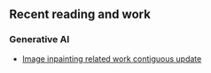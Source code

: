 ## Recent reading and work

### Generative AI

- [Image inpainting related work contiguous update](./articles/Image-inpainting-related-work-contiguous-update.md)

